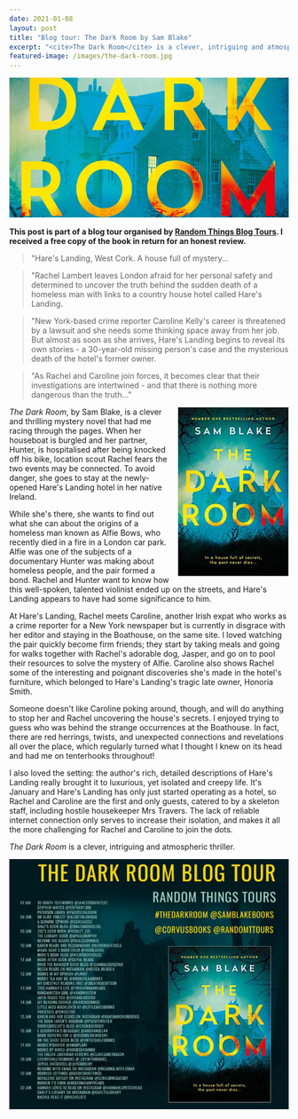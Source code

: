 ```yaml
---
date: 2021-01-08
layout: post
title: "Blog tour: The Dark Room by Sam Blake"
excerpt: "<cite>The Dark Room</cite> is a clever, intriguing and atmospheric thriller."
featured-image: /images/the-dark-room.jpg
---
```


![The Dark Room](/images/the-dark-room.jpg)

**This post is part of a blog tour organised by [Random Things Blog Tours](http://randomthingsthroughmyletterbox.blogspot.com/p/services-to-publishers-authors-blog.html). I received a free copy of the book in return for an honest review.**

> "Hare's Landing, West Cork. A house full of mystery...

> "Rachel Lambert leaves London afraid for her personal safety and determined to uncover the truth behind the sudden death of a homeless man with links to a country house hotel called Hare's Landing.

> "New York-based crime reporter Caroline Kelly's career is threatened by a lawsuit and she needs some thinking space away from her job. But almost as soon as she arrives, Hare's Landing begins to reveal its own stories - a 30-year-old missing person's case and the mysterious death of the hotel's former owner.

> "As Rachel and Caroline join forces, it becomes clear that their investigations are intertwined - and that there is nothing more dangerous than the truth..."

<img src="/images/the-dark-room-200.jpg" alt="The Dark Room" style="float: right; margin-bottom: 10px; margin-left: 10px;">

<cite>The Dark Room</cite>, by Sam Blake, is a clever and thrilling mystery novel that had me racing through the pages. When her houseboat is burgled and her partner, Hunter, is hospitalised after being knocked off his bike, location scout Rachel fears the two events may be connected. To avoid danger, she goes to stay at the newly-opened Hare's Landing hotel in her native Ireland.

While she's there, she wants to find out what she can about the origins of a homeless man known as Alfie Bows, who recently died in a fire in a London car park. Alfie was one of the subjects of a documentary Hunter was making about homeless people, and the pair formed a bond. Rachel and Hunter want to know how this well-spoken, talented violinist ended up on the streets, and Hare's Landing appears to have had some significance to him.

At Hare's Landing, Rachel meets Caroline, another Irish expat who works as a crime reporter for a New York newspaper but is currently in disgrace with her editor and staying in the Boathouse, on the same site. I loved watching the pair quickly become firm friends; they start by taking meals and going for walks together with Rachel's adorable dog, Jasper, and go on to pool their resources to solve the mystery of Alfie. Caroline also shows Rachel some of the interesting and poignant discoveries she's made in the hotel's furniture, which belonged to Hare's Landing's tragic late owner, Honoria Smith.

Someone doesn't like Caroline poking around, though, and will do anything to stop her and Rachel uncovering the house's secrets. I enjoyed trying to guess who was behind the strange occurrences at the Boathouse. In fact, there are red herrings, twists, and unexpected connections and revelations all over the place, which regularly turned what I thought I knew on its head and had me on tenterhooks throughout!

I also loved the setting: the author's rich, detailed descriptions of Hare's Landing really brought it to luxurious, yet isolated and creepy life. It's January and Hare's Landing has only just started operating as a hotel, so Rachel and Caroline are the first and only guests, catered to by a skeleton staff, including hostile housekeeper Mrs Travers. The lack of reliable internet connection only serves to increase their isolation, and makes it all the more challenging for Rachel and Caroline to join the dots.

<cite>The Dark Room</cite> is a clever, intriguing and atmospheric thriller.

![The Dark Room blog tour banner](/images/the-dark-room-banner.jpg)
